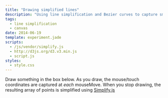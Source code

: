 ```yaml
---
title: "Drawing simplified lines"
description: "Using line simplification and Bezier curves to capture smooth user-drawn curves."
tags:
  - line simplification
  - canvas
date: 2014-06-19
template: experiment.jade
scripts:
  - /js/vendor/simplify.js
  - http://d3js.org/d3.v3.min.js
  - script.js
styles:
  - style.css
---
```


Draw something in the box below. As you draw, the mouse/touch coordinates
are captured at *each* mouseMove.  When you stop drawing, the resulting array
of points is simplified using [Simplify.js][1]

<div class="draw"><canvas id="canvas" width="900" height="600"></canvas></div>
<div id="info" class="info"></div>

[1]:http://mourner.github.io/simplify-js/

